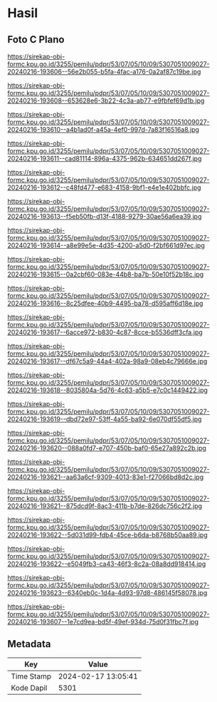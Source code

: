 # Hasil

## Foto C Plano

https://sirekap-obj-formc.kpu.go.id/3255/pemilu/pdpr/53/07/05/10/09/5307051009027-20240216-193606--56e2b055-b5fa-4fac-a176-0a2af87c19be.jpg

https://sirekap-obj-formc.kpu.go.id/3255/pemilu/pdpr/53/07/05/10/09/5307051009027-20240216-193608--653628e6-3b22-4c3a-ab77-e9fbfef69d1b.jpg

https://sirekap-obj-formc.kpu.go.id/3255/pemilu/pdpr/53/07/05/10/09/5307051009027-20240216-193610--a4b1ad0f-a45a-4ef0-997d-7a83f16516a8.jpg

https://sirekap-obj-formc.kpu.go.id/3255/pemilu/pdpr/53/07/05/10/09/5307051009027-20240216-193611--cad81114-896a-4375-962b-634651dd267f.jpg

https://sirekap-obj-formc.kpu.go.id/3255/pemilu/pdpr/53/07/05/10/09/5307051009027-20240216-193612--c48fd477-e683-4158-9bf1-e4e1e402bbfc.jpg

https://sirekap-obj-formc.kpu.go.id/3255/pemilu/pdpr/53/07/05/10/09/5307051009027-20240216-193613--f5eb50fb-d13f-4188-9279-30ae56a6ea39.jpg

https://sirekap-obj-formc.kpu.go.id/3255/pemilu/pdpr/53/07/05/10/09/5307051009027-20240216-193614--a8e99e5e-4d35-4200-a5d0-f2bf661d97ec.jpg

https://sirekap-obj-formc.kpu.go.id/3255/pemilu/pdpr/53/07/05/10/09/5307051009027-20240216-193615--0a2cbf60-083e-44b8-ba7b-50e10f52b18c.jpg

https://sirekap-obj-formc.kpu.go.id/3255/pemilu/pdpr/53/07/05/10/09/5307051009027-20240216-193616--8c25dfee-40b9-4495-ba78-d595aff6d18e.jpg

https://sirekap-obj-formc.kpu.go.id/3255/pemilu/pdpr/53/07/05/10/09/5307051009027-20240216-193617--6acce972-b830-4c87-8cce-b5536dff3cfa.jpg

https://sirekap-obj-formc.kpu.go.id/3255/pemilu/pdpr/53/07/05/10/09/5307051009027-20240216-193617--df67c5a9-44a4-402a-98a9-08eb4c79666e.jpg

https://sirekap-obj-formc.kpu.go.id/3255/pemilu/pdpr/53/07/05/10/09/5307051009027-20240216-193618--8035804a-5d76-4c63-a5b5-e7c0c1449422.jpg

https://sirekap-obj-formc.kpu.go.id/3255/pemilu/pdpr/53/07/05/10/09/5307051009027-20240216-193619--dbd72e97-53ff-4a55-ba92-6e070df55df5.jpg

https://sirekap-obj-formc.kpu.go.id/3255/pemilu/pdpr/53/07/05/10/09/5307051009027-20240216-193620--088a0fd7-e707-450b-baf0-65e27a892c2b.jpg

https://sirekap-obj-formc.kpu.go.id/3255/pemilu/pdpr/53/07/05/10/09/5307051009027-20240216-193621--aa63a6cf-9309-4013-83e1-f27066bd8d2c.jpg

https://sirekap-obj-formc.kpu.go.id/3255/pemilu/pdpr/53/07/05/10/09/5307051009027-20240216-193621--875dcd9f-8ac3-411b-b7de-826dc756c2f2.jpg

https://sirekap-obj-formc.kpu.go.id/3255/pemilu/pdpr/53/07/05/10/09/5307051009027-20240216-193622--5d031d99-fdb4-45ce-b6da-b8768b50aa89.jpg

https://sirekap-obj-formc.kpu.go.id/3255/pemilu/pdpr/53/07/05/10/09/5307051009027-20240216-193622--e5049fb3-ca43-46f3-8c2a-08a8dd918414.jpg

https://sirekap-obj-formc.kpu.go.id/3255/pemilu/pdpr/53/07/05/10/09/5307051009027-20240216-193623--6340eb0c-1d4a-4d93-97d8-486145f58078.jpg

https://sirekap-obj-formc.kpu.go.id/3255/pemilu/pdpr/53/07/05/10/09/5307051009027-20240216-193607--1e7cd9ea-bd5f-49ef-934d-75d0f31fbc7f.jpg


## Metadata

| Key        | Value               |
| ---------- | ------------------- |
| Time Stamp | 2024-02-17 13:05:41 |
| Kode Dapil | 5301                |



